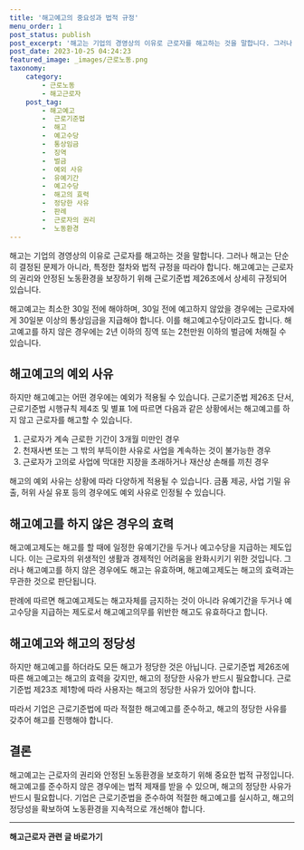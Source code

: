 ```yaml
---
title: '해고예고의 중요성과 법적 규정'
menu_order: 1
post_status: publish
post_excerpt: '해고는 기업의 경영상의 이유로 근로자를 해고하는 것을 말합니다. 그러나 해고는 단순히 결정된 문제가 아니라, 특정한 절차와 법적 규정을 따라야 합니다. 해고예고는 근로자의 권리와 안정된 노동환경을 보장하기 위해 근로기준법 제26조에서 상세히 규정되어 있습니다.'
post_date: 2023-10-25 04:24:23
featured_image: _images/근로노동.png
taxonomy:
    category:
        - 근로노동
        - 해고근로자
    post_tag:
        - 해고예고
        -  근로기준법
        -  해고
        -  예고수당
        -  통상임금
        -  징역
        -  벌금
        -  예외 사유
        -  유예기간
        -  예고수당
        -  해고의 효력
        -  정당한 사유
        -  판례
        -  근로자의 권리
        -  노동환경
---
```



해고는 기업의 경영상의 이유로 근로자를 해고하는 것을 말합니다. 그러나 해고는 단순히 결정된 문제가 아니라, 특정한 절차와 법적 규정을 따라야 합니다. 해고예고는 근로자의 권리와 안정된 노동환경을 보장하기 위해 근로기준법 제26조에서 상세히 규정되어 있습니다.

해고예고는 최소한 30일 전에 해야하며, 30일 전에 예고하지 않았을 경우에는 근로자에게 30일분 이상의 통상임금을 지급해야 합니다. 이를 해고예고수당이라고도 합니다. 해고예고를 하지 않은 경우에는 2년 이하의 징역 또는 2천만원 이하의 벌금에 처해질 수 있습니다.

## 해고예고의 예외 사유

하지만 해고예고는 어떤 경우에는 예외가 적용될 수 있습니다. 근로기준법 제26조 단서, 근로기준법 시행규칙 제4조 및 별표 1에 따르면 다음과 같은 상황에서는 해고예고를 하지 않고 근로자를 해고할 수 있습니다.

1. 근로자가 계속 근로한 기간이 3개월 미만인 경우
2. 천재사변 또는 그 밖의 부득이한 사유로 사업을 계속하는 것이 불가능한 경우
3. 근로자가 고의로 사업에 막대한 지장을 초래하거나 재산상 손해를 끼친 경우

해고의 예외 사유는 상황에 따라 다양하게 적용될 수 있습니다. 금품 제공, 사업 기밀 유출, 허위 사실 유포 등의 경우에도 예외 사유로 인정될 수 있습니다.

## 해고예고를 하지 않은 경우의 효력

해고예고제도는 해고를 할 때에 일정한 유예기간을 두거나 예고수당을 지급하는 제도입니다. 이는 근로자의 위생적인 생활과 경제적인 어려움을 완화시키기 위한 것입니다. 그러나 해고예고를 하지 않은 경우에도 해고는 유효하며, 해고예고제도는 해고의 효력과는 무관한 것으로 판단됩니다.

판례에 따르면 해고예고제도는 해고자체를 금지하는 것이 아니라 유예기간을 두거나 예고수당을 지급하는 제도로서 해고예고의무를 위반한 해고도 유효하다고 합니다.

## 해고예고와 해고의 정당성

하지만 해고예고를 하더라도 모든 해고가 정당한 것은 아닙니다. 근로기준법 제26조에 따른 해고예고는 해고의 효력을 갖지만, 해고의 정당한 사유가 반드시 필요합니다. 근로기준법 제23조 제1항에 따라 사용자는 해고의 정당한 사유가 있어야 합니다.

따라서 기업은 근로기준법에 따라 적절한 해고예고를 준수하고, 해고의 정당한 사유를 갖추어 해고를 진행해야 합니다.

## 결론

해고예고는 근로자의 권리와 안정된 노동환경을 보호하기 위해 중요한 법적 규정입니다. 해고예고를 준수하지 않은 경우에는 법적 제재를 받을 수 있으며, 해고의 정당한 사유가 반드시 필요합니다. 기업은 근로기준법을 준수하여 적절한 해고예고를 실시하고, 해고의 정당성을 확보하여 노동환경을 지속적으로 개선해야 합니다.
<!-- wp:separator -->
<hr class="wp-block-separator has-alpha-channel-opacity"/>
<!-- /wp:separator -->

<!-- wp:group {"backgroundColor":"base","layout":{"type":"constrained"}} -->
<div class="wp-block-group has-base-background-color has-background"><!-- wp:paragraph {"align":"center","fontSize":"medium"} -->
<p class="has-text-align-center has-large-font-size"><strong>해고근로자 관련 글 바로가기</strong></p>
<!-- /wp:paragraph -->


<!-- wp:latest-posts
{"categories":[{"id":12660,"count":19,"description":"","link":"https://uknowlaw.com/category/%ed%95%b4%ea%b3%a0%ea%b7%bc%eb%a1%9c%ec%9e%90/","name":"해고근로자","slug":"해고근로자","taxonomy":"category","parent":0,"meta":[],"_links":{"self":[{"href":"https://uknowlaw.com/wp-json/wp/v2/categories/12660"}],"collection":[{"href":"https://uknowlaw.com/wp-json/wp/v2/categories"}],"about":[{"href":"https://uknowlaw.com/wp-json/wp/v2/taxonomies/category"}],"wp:post_type":[{"href":"https://uknowlaw.com/wp-json/wp/v2/posts?categories=12660"}],"curies":[{"name":"wp","href":"https://api.w.org/{rel}","templated":true}]}}],"postsToShow":100,"excerptLength":28,"postLayout":"grid","columns":2,"featuredImageAlign":"left","featuredImageSizeSlug":"large","fontSize":18px} /--></div>
<!-- /wp:group -->
